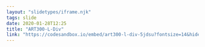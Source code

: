 ```yaml
---
layout: "slidetypes/iframe.njk"
tags: slide
date: 2020-01-28T12:25
title: "ART300-L-Div"
link: "https://codesandbox.io/embed/art300-l-div-5jdsu?fontsize=14&hidenavigation=1&theme=dark"
---
```

